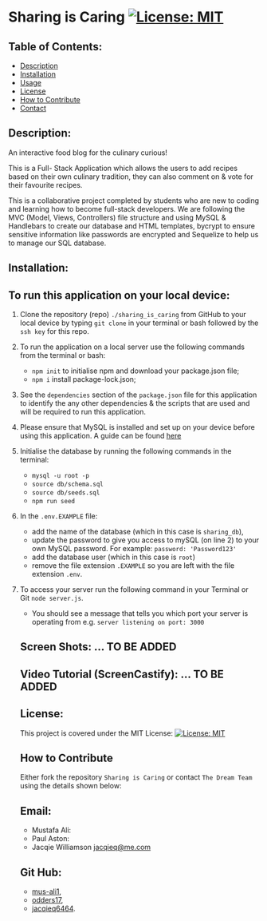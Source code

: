 # Sharing is Caring [![License: MIT](https://img.shields.io/badge/License-MIT-yellow.svg)](https://opensource.org/licenses/MIT)

## Table of Contents:

- [Description](#description)
- [Installation](#installation)
- [Usage](#usage)
- [License](#license)
- [How to Contribute](#how-to-contribute)
- [Contact](#contact)

## Description:

An interactive food blog for the culinary curious!

This is a Full- Stack Application which allows the users to add recipes based on their own culinary tradition, they can also comment on & vote for their favourite recipes.

This is a collaborative project completed by students who are new to coding and learning how to become full-stack developers. We are following the MVC (Model, Views, Controllers) file structure and using MySQL & Handlebars to create our database and HTML templates, bycrypt to ensure sensitive information like passwords are encrypted and Sequelize to help us to manage our SQL database.

## Installation:

## To run this application on your local device:

1. Clone the repository (repo) `./sharing_is_caring` from GitHub to your local device by typing `git clone` in your terminal or bash followed by the `ssh key` for this repo.

2. To run the application on a local server use the following commands from the terminal or bash:

   - `npm init` to initialise npm and download your package.json file;
   - `npm i` install package-lock.json;

3. See the `dependencies` section of the `package.json` file for this application to identify the any other dependencies & the scripts that are used and will be required to run this application.

4. Please ensure that MySQL is installed and set up on your device before using this application. A guide can be found [here](https://dev.mysql.com/doc/mysql-installation-excerpt/5.7/en/)

5. Initialise the database by running the following commands in the terminal:

   - `mysql -u root -p`
   - `source db/schema.sql`
   - `source db/seeds.sql`
   - `npm run seed`

6. In the `.env.EXAMPLE` file:

   - add the name of the database (which in this case is `sharing_db`),
   - update the password to give you access to mySQL (on line 2) to your own MySQL password. For example: `password: 'Password123'`
   - add the database user (which in this case is `root`)
   - remove the file extension `.EXAMPLE` so you are left with the file extension `.env`.

7. To access your server run the following command in your Terminal or Git `node server.js`.

   - You should see a message that tells you which port your server is operating from e.g. `server listening on port: 3000`

   ## Screen Shots: ... TO BE ADDED

   ## Video Tutorial (ScreenCastify): ... TO BE ADDED

   ## License:

   This project is covered under the MIT License: [![License: MIT](https://img.shields.io/badge/License-MIT-yellow.svg)](https://opensource.org/licenses/MIT)

   ## How to Contribute

   Either fork the repository `Sharing is Caring` or contact `The Dream Team` using the details shown below:

   ## Email:

   - Mustafa Ali:
   - Paul Aston:
   - Jacqie Williamson jacqieq@me.com

   ## Git Hub:

   - [mus-ali1](https://github.com/mus-ali1),
   - [odders17](https://github.com/odders17),
   - [jacqieq6464](https://github.com/jacqieq6464).
